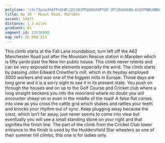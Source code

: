 ```yaml
---
polyline: 'ckcfIpswJhAfFv@nB\j@\\DJPPp@XXXXPf@V`@Tl@h@dAd@~Al@VPNBLDBDd@RLLh@TVR\HNJRBXHZV`An@|@|@rA~A`B|DTv@h@lAZhAR`@Vv@GA?WJEH?E^DNNV^vA|AtD\bAJL^|@h@fBl@zAb@vAlA~C\lAn@~Av@zBZhAl@bBP|@Tv@bAvEVrBFbAHtEJ`MNtD?vEDpE'
title: No 18 - Mount Road, Marsden 
ascent: 546ft
distance: 1.3 miles
gradient: 8%
segment_id: 23516098
map_ref: SE 049 113
---
```


This climb starts at the Fall Lane roundabout, turn left off the A62 Manchester Road just
after the Mountain Rescue station in Marsden which is fifty yards past the New Inn public
house.
This climb never relents and can be very exposed to the elements especially the wind. The
climb starts by passing John Edward Crowther’s mill, which in its heyday employed 3000
workers and was one of the biggest mills in Europe. Those days are long gone and it is a
sorry sight to see it in its present state. You push on through the houses and on up to the
Golf Course and Cricket club where a long straight beckons you into the moorland where no
doubt you will encounter sheep on or even in the middle of the road! A false flat comes into
view as you cross the cattle grid which shakes and rattles your teeth and knocks your
rhythm out of sync. Keep plugging away because the crest, which isn’t far away, just never
seems to come into view but eventually you will see a small standing stone on your right
and that signifies the finish line. The part of the climb from the Cricket Club lower entrance
to the finish is used by the Huddersfield Star wheelers as one of their summer hill climbs,
this one is for ladies only.

